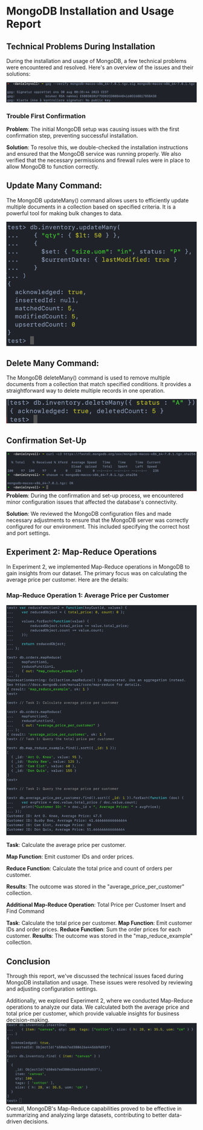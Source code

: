 # MongoDB Installation and Usage Report
## Technical Problems During Installation
During the installation and usage of MongoDB, a few technical problems were encountered and resolved. Here's an overview of the issues and their solutions:


![Text](Pictures/TroubleFirstConfirmation.png)
### Trouble First Confirmation

**Problem**: The initial MongoDB setup was causing issues with the first confirmation step, preventing successful installation.

**Solution**: To resolve this, we double-checked the installation instructions and ensured that the MongoDB service was running properly. We also verified that the necessary permissions and firewall rules were in place to allow MongoDB to function correctly.
## Update Many Command:

The MongoDB updateMany() command allows users to efficiently update multiple documents in a collection based on specified criteria. It is a powerful tool for making bulk changes to data.

![Text](Pictures/UpdateManyCommand.png)

## Delete Many Command:

The MongoDB deleteMany() command is used to remove multiple documents from a collection that match specified conditions. It provides a straightforward way to delete multiple records in one operation.

![Text](Pictures/DeleteManyCommand.png)


## Confirmation Set-Up
![Text](Pictures/ConfirmationSetUp.png)
**Problem**: During the confirmation and set-up process, we encountered minor configuration issues that affected the database's connectivity.

**Solution**: We reviewed the MongoDB configuration files and made necessary adjustments to ensure that the MongoDB server was correctly configured for our environment. This included specifying the correct host and port settings.

## Experiment 2: Map-Reduce Operations
In Experiment 2, we implemented Map-Reduce operations in MongoDB to gain insights from our dataset. The primary focus was on calculating the average price per customer. Here are the details:

### Map-Reduce Operation 1: Average Price per Customer
![Text](Pictures/FunctionMapReduce.png)

**Task**: Calculate the average price per customer.

**Map Function**: Emit customer IDs and order prices.

**Reduce Function**: Calculate the total price and count of orders per customer.

**Results**: The outcome was stored in the "average_price_per_customer" collection.

**Additional Map-Reduce Operation**: Total Price per Customer
Insert and Find Command

**Task**: Calculate the total price per customer.
**Map Function**: Emit customer IDs and order prices.
**Reduce Function**: Sum the order prices for each customer.
**Results**: The outcome was stored in the "map_reduce_example" collection.

## Conclusion
Through this report, we've discussed the technical issues faced during MongoDB installation and usage. These issues were resolved by reviewing and adjusting configuration settings.

Additionally, we explored Experiment 2, where we conducted Map-Reduce operations to analyze our data. We calculated both the average price and total price per customer, which provide valuable insights for business decision-making.
![Image Alt Text](Pictures/InsertAndFindCommand.png)
Overall, MongoDB's Map-Reduce capabilities proved to be effective in summarizing and analyzing large datasets, contributing to better data-driven decisions.



